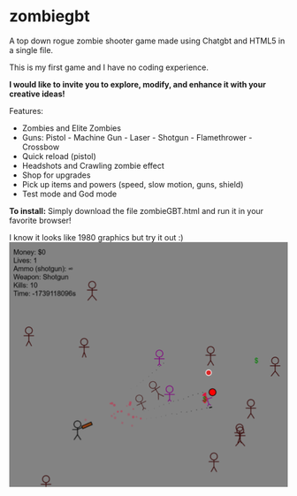 # zombiegbt
A top down rogue zombie shooter game made using Chatgbt and HTML5 in a single file.

This is my first game and I have no coding experience. 

**I would like to invite you to explore, modify, and enhance it with your creative ideas!**

Features:
- Zombies and Elite Zombies
- Guns: Pistol - Machine Gun - Laser - Shotgun - Flamethrower - Crossbow
- Quick reload (pistol)
- Headshots and Crawling zombie effect
- Shop for upgrades
- Pick up items and powers (speed, slow motion, guns, shield)
- Test mode and God mode

**To install:**
Simply download the file zombieGBT.html and run it in your favorite browser!

I know it looks like 1980 graphics but try it out :)
![Demo](https://github.com/ulizel/zombiegbt/blob/main/demo%20image.png)

